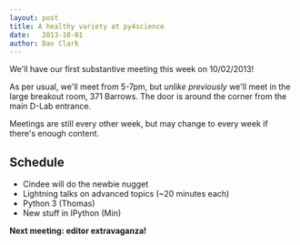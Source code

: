 ```yaml
---
layout: post
title: A healthy variety at py4science
date:   2013-10-01
author: Dav Clark
---
```

We'll have our first substantive meeting this week on 10/02/2013!

As per usual, we'll meet from 5-7pm, but *unlike previously* we'll meet in the
large breakout room, 371 Barrows. The door is around the corner from the main
D-Lab entrance.

Meetings are still every other week, but may change to every week if there's
enough content.

## Schedule

 - Cindee will do the newbie nugget
 - Lightning talks on advanced topics (~20 minutes each)
 - Python 3 (Thomas)
 - New stuff in IPython (Min)

**Next meeting: editor extravaganza!**
